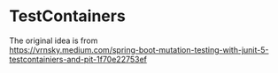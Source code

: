 # TestContainers
The original idea is from  
https://vrnsky.medium.com/spring-boot-mutation-testing-with-junit-5-testcontainiers-and-pit-1f70e22753ef
